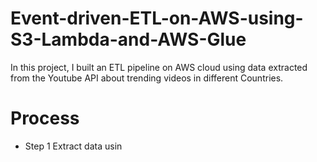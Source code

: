 # Event-driven-ETL-on-AWS-using-S3-Lambda-and-AWS-Glue
In this project, I built an ETL pipeline on AWS cloud using data extracted from the Youtube API about trending videos in different Countries.
# Process
- Step 1
 Extract data usin